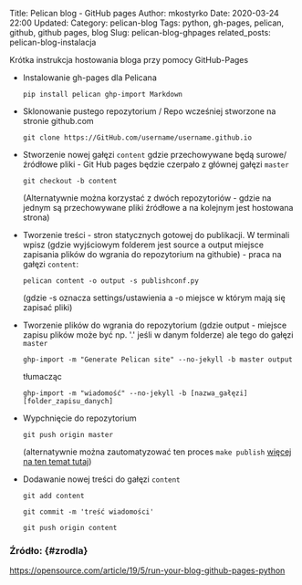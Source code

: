 Title: Pelican blog - GitHub pages
Author: mkostyrko
Date: 2020-03-24 22:00
Updated:
Category: pelican-blog
Tags: python, gh-pages, pelican, github, github pages, blog
Slug: pelican-blog-ghpages
related_posts: pelican-blog-instalacja

Krótka instrukcja hostowania bloga przy pomocy GitHub-Pages

* Instalowanie gh-pages dla Pelicana

    `pip install pelican ghp-import Markdown`

* Sklonowanie pustego repozytorium / Repo wcześniej stworzone na stronie github.com

    `git clone https://GitHub.com/username/username.github.io`

* Stworzenie nowej gałęzi `content` gdzie przechowywane będą surowe/źródłowe pliki - Git Hub pages będzie czerpało z głównej gałęzi `master`

    `git checkout -b content`

    (Alternatywnie można korzystać z dwóch repozytoriów - gdzie na jednym są przechowywane pliki źródłowe a na kolejnym jest hostowana strona)

* Tworzenie treści - stron statycznych gotowej do publikacji. W terminali wpisz (gdzie wyjściowym folderem jest source a output miejsce zapisania plików do wgrania do repozytorium na githubie) - praca na gałęzi `content`:

    `pelican content -o output -s publishconf.py`

    (gdzie -s oznacza settings/ustawienia a -o miejsce w którym mają się zapisać pliki)

* Tworzenie plików do wgrania do repozytorium (gdzie output - miejsce zapisu plików może być np. '.' jeśli w danym folderze) ale tego do gałęzi `master`

    `ghp-import -m "Generate Pelican site" --no-jekyll -b master output`

    tłumacząc

    `ghp-import -m "wiadomość" --no-jekyll -b [nazwa_gałęzi] [folder_zapisu_danych]`

* Wypchnięcie do repozytorium

    `git push origin master`

    (alternatywnie można zautomatyzować ten proces `make publish` [więcej na ten temat tutaj](http://docs.getpelican.com/en/3.6.3/publish.html))

* Dodawanie nowej treści do gałęzi `content`

    `git add content`

    `git commit -m 'treść wiadomości'`

    `git push origin content`


### Źródło: {#zrodla}

https://opensource.com/article/19/5/run-your-blog-github-pages-python